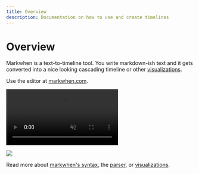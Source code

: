 ```yaml
---
title: Overview
description: Documentation on how to use and create timelines
---
```


# Overview

Markwhen is a text-to-timeline tool. You write markdown-ish text and it gets converted into a nice looking cascading timeline or other [visualizations](/visualizations).

Use the editor at [markwhen.com](https://markwhen.com).

<video autoplay loop playsinline muted src="https://blog.markwhen.com/images/jump.webm"></video>

![](https://blog.markwhen.com/images/calendar1.png)

Read more about [markwhen's syntax](/syntax/overview), the [parser](/parser), or [visualizations](/visualizations).
